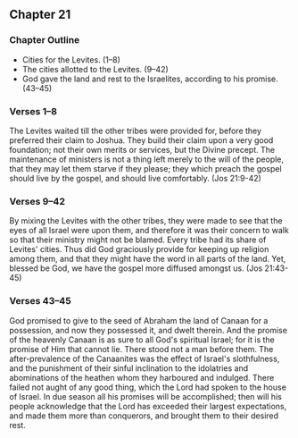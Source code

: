 ## Chapter 21

### Chapter Outline

- Cities for the Levites. (1–8)
- The cities allotted to the Levites. (9–42)
- God gave the land and rest to the Israelites, according to his promise. (43–45)

### Verses 1–8

The Levites waited till the other tribes were provided for, before they preferred their claim to Joshua. They build their claim upon a very good foundation; not their own merits or services, but the Divine precept. The maintenance of ministers is not a thing left merely to the will of the people, that they may let them starve if they please; they which preach the gospel should live by the gospel, and should live comfortably. (Jos 21:9-42)

### Verses 9–42

By mixing the Levites with the other tribes, they were made to see that the eyes of all Israel were upon them, and therefore it was their concern to walk so that their ministry might not be blamed. Every tribe had its share of Levites' cities. Thus did God graciously provide for keeping up religion among them, and that they might have the word in all parts of the land. Yet, blessed be God, we have the gospel more diffused amongst us. (Jos 21:43-45)

### Verses 43–45

God promised to give to the seed of Abraham the land of Canaan for a possession, and now they possessed it, and dwelt therein. And the promise of the heavenly Canaan is as sure to all God's spiritual Israel; for it is the promise of Him that cannot lie. There stood not a man before them. The after-prevalence of the Canaanites was the effect of Israel's slothfulness, and the punishment of their sinful inclination to the idolatries and abominations of the heathen whom they harboured and indulged. There failed not aught of any good thing, which the Lord had spoken to the house of Israel. In due season all his promises will be accomplished; then will his people acknowledge that the Lord has exceeded their largest expectations, and made them more than conquerors, and brought them to their desired rest.

